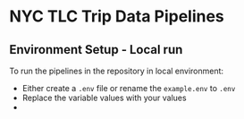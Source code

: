 # NYC TLC Trip Data Pipelines

## Environment Setup - Local run
To run the pipelines in the repository in local environment:

- Either create a `.env` file or rename the `example.env` to `.env`
- Replace the variable values with your values
- 